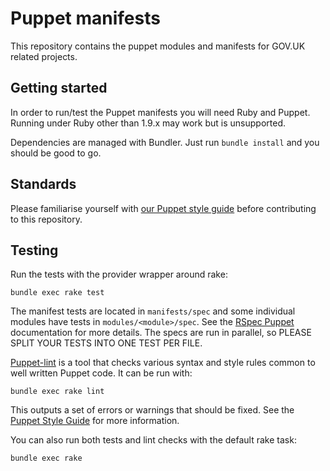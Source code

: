 # Puppet manifests

This repository contains the puppet modules and manifests for GOV.UK related projects.

## Getting started

In order to run/test the Puppet manifests you will need Ruby and Puppet. Running under Ruby other than 1.9.x may work but is unsupported.

Dependencies are managed with Bundler. Just run `bundle install` and you should be good to go.

## Standards

Please familiarise yourself with [our Puppet style guide][style] before contributing to this repository.

[style]: https://github.com/alphagov/styleguides/blob/master/puppet.md

## Testing

Run the tests with the provider wrapper around rake:

    bundle exec rake test

The manifest tests are located in `manifests/spec` and some individual modules
have tests in `modules/<module>/spec`. See the [RSpec
Puppet](https://github.com/rodjek/rspec-puppet) documentation for more
details. The specs are run in parallel, so PLEASE SPLIT YOUR TESTS INTO ONE
TEST PER FILE.

[Puppet-lint][pl] is a tool that checks various syntax and style rules common
to well written Puppet code. It can be run with:

    bundle exec rake lint

This outputs a set of errors or warnings that should be fixed. See the
[Puppet Style Guide](http://docs.puppetlabs.com/guides/style_guide.html)
for more information.

[pl]: https://github.com/rodjek/puppet-lint

You can also run both tests and lint checks with the default rake task:

    bundle exec rake
